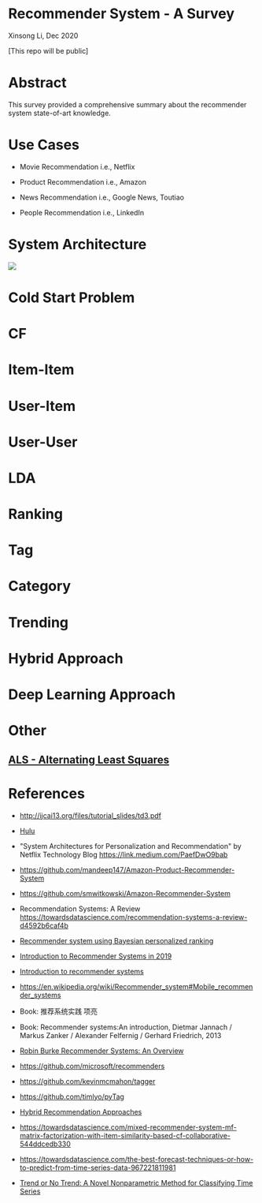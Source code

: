 # Recommender System - A Survey
Xinsong Li, Dec 2020

[This repo will be public]

# Abstract

This survey provided a comprehensive summary about the recommender system state-of-art knowledge.

# Use Cases

- Movie Recommendation
i.e., Netflix

- Product Recommendation
i.e., Amazon

- News Recommendation
i.e., Google News, Toutiao

- People Recommendation
i.e., LinkedIn

# System Architecture

![](https://miro.medium.com/max/1400/1*qqTSkHNOzukJ5r-b54-wJQ.png)


# Cold Start Problem

# CF

# Item-Item

# User-Item

# User-User

# LDA

# Ranking

# Tag 

# Category

# Trending



# Hybrid Approach 

# Deep Learning Approach

# Other

## [ALS - Alternating Least Squares](https://github.com/microsoft/recommenders/blob/master/examples/00_quick_start/als_movielens.ipynb)



# References

- http://ijcai13.org/files/tutorial_slides/td3.pdf

- [Hulu](https://web.archive.org/web/20170406065247/http://tech.hulu.com/blog/2011/09/19/recommendation-system.html)

- "System Architectures for Personalization and Recommendation" by Netflix Technology Blog https://link.medium.com/PaefDwO9bab

- https://github.com/mandeep147/Amazon-Product-Recommender-System

- https://github.com/smwitkowski/Amazon-Recommender-System

- Recommendation Systems: A Review https://towardsdatascience.com/recommendation-systems-a-review-d4592b6caf4b

- [Recommender system using Bayesian personalized ranking](https://towardsdatascience.com/recommender-system-using-bayesian-personalized-ranking-d30e98bba0b9)

- [Introduction to Recommender Systems in 2019](https://tryolabs.com/blog/introduction-to-recommender-systems/)

- [Introduction to recommender systems](https://towardsdatascience.com/introduction-to-recommender-systems-6c66cf15ada)

- https://en.wikipedia.org/wiki/Recommender_system#Mobile_recommender_systems

- Book: 推荐系统实践 项亮

- Book: Recommender systems:An introduction, Dietmar Jannach / Markus Zanker / Alexander Felfernig / Gerhard Friedrich, 2013

- [Robin Burke Recommender Systems: An Overview](https://www.researchgate.net/publication/220604600_Recommender_Systems_An_Overview)

- https://github.com/microsoft/recommenders

- https://github.com/kevinmcmahon/tagger

- https://github.com/timlyo/pyTag

- [Hybrid Recommendation Approaches](https://www.math.uci.edu/icamp/courses/math77b/lecture_12w/pdfs/Chapter%2005%20-%20Hybrid%20recommendation%20approaches.pdf)

- https://towardsdatascience.com/mixed-recommender-system-mf-matrix-factorization-with-item-similarity-based-cf-collaborative-544ddcedb330


- https://towardsdatascience.com/the-best-forecast-techniques-or-how-to-predict-from-time-series-data-967221811981

- [Trend or No Trend: A Novel Nonparametric Method for Classifying Time Series](https://dspace.mit.edu/handle/1721.1/85399)
